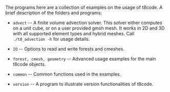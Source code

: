 The programs here are a collection of examples on the usage of t8code.
A brief description of the folders and programs:

- `advect` -- A finite volume advection solver. This solver either computes on a unit cube, or on a user provided gmsh mesh. It works in 2D and 3D with all supported element types and hybrid meshes. Call `./t8_advection -h` for usage details.

- `IO` -- Options to read and write forests and cmeshes.

- `forest, cmesh, geometry` -- Advanced usage examples for the main t8code objects.

- `common` -- Common functions used in the examples.

- `version` -- A program to illustrate version functionalities of t8code.